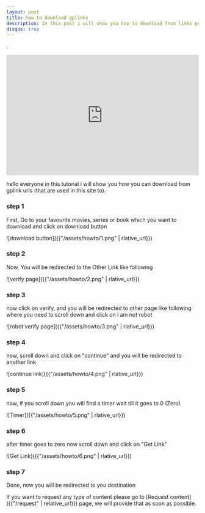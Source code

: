 ```yaml
---
layout: post
title: how to download gplinks
description: In this post i will show you how to download from links provided in this site. 
disqus: true
---
```

.
<iframe width="100%" height="315" src="https://www.youtube.com/embed/4QqBtJOQmhw" frameborder="0" allow="accelerometer; autoplay; clipboard-write; encrypted-media; gyroscope; picture-in-picture" allowfullscreen></iframe>

hello everyone in this tutorial i will show you how you can download from gplink urls (that are used in this site to).

### step 1

First, Go to your favourite movies, series or book which you want to download and click on download button

![download button]({{"/assets/howto/1.png" | rlative_url}})

### step 2

Now, You will be redirected to the Other Link like following

![verify page]({{"/assets/howto/2.png" | rlative_url}})

### step 3

now click on verify, and you will be redirected to other page like following where you need to scroll down and click on i am not robot

![robot verify page]({{"/assets/howto/3.png" | rlative_url}})

### step 4

now, scroll down and click on "continue" and you will be redirected to another link

![continue link]({{"/assets/howto/4.png" | rlative_url}})

### step 5

now, if you scroll down you will find a timer wait till it goes to 0 (Zero)

![Timer]({{"/assets/howto/5.png" | rlative_url}})

### step 6

after timer goes to zero now scroll down and click on "Get Link"

![Get Link]({{"/assets/howto/6.png" | rlative_url}})

### step 7

Done, now you will be redirected to you destination


If you want to request any type of content please go to [Request content]({{"/request" | relative_url}}) page, we will provide that as soon as possible.
